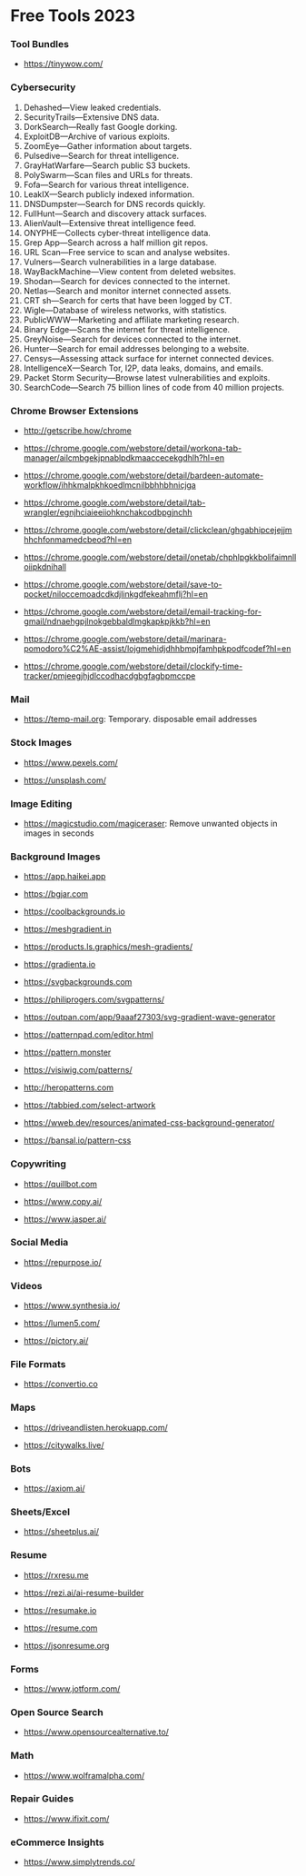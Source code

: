 # Free Tools 2023

### Tool Bundles

- https://tinywow.com/

### Cybersecurity

1. Dehashed—View leaked credentials.
2. SecurityTrails—Extensive DNS data.
3. DorkSearch—Really fast Google dorking.
4. ExploitDB—Archive of various exploits.
5. ZoomEye—Gather information about targets.
6. Pulsedive—Search for threat intelligence.
7. GrayHatWarfare—Search public S3 buckets.
8. PolySwarm—Scan files and URLs for threats.
9. Fofa—Search for various threat intelligence.
10. LeakIX—Search publicly indexed information.
11. DNSDumpster—Search for DNS records quickly.
12. FullHunt—Search and discovery attack surfaces.
13. AlienVault—Extensive threat intelligence feed.
14. ONYPHE—Collects cyber-threat intelligence data.
15. Grep App—Search across a half million git repos.
16. URL Scan—Free service to scan and analyse websites.
17. Vulners—Search vulnerabilities in a large database.
18. WayBackMachine—View content from deleted websites.
19. Shodan—Search for devices connected to the internet.
20. Netlas—Search and monitor internet connected assets.
21. CRT sh—Search for certs that have been logged by CT.
22. Wigle—Database of wireless networks, with statistics.
23. PublicWWW—Marketing and affiliate marketing research.
24. Binary Edge—Scans the internet for threat intelligence.
25. GreyNoise—Search for devices connected to the internet.
26. Hunter—Search for email addresses belonging to a website.
27. Censys—Assessing attack surface for internet connected devices.
28. IntelligenceX—Search Tor, I2P, data leaks, domains, and emails.
29. Packet Storm Security—Browse latest vulnerabilities and exploits.
30. SearchCode—Search 75 billion lines of code from 40 million projects.

### Chrome Browser Extensions

- http://getscribe.how/chrome

- https://chrome.google.com/webstore/detail/workona-tab-manager/ailcmbgekjpnablpdkmaaccecekgdhlh?hl=en

- https://chrome.google.com/webstore/detail/bardeen-automate-workflow/ihhkmalpkhkoedlmcnilbbhhbhnicjga

- https://chrome.google.com/webstore/detail/tab-wrangler/egnjhciaieeiiohknchakcodbpgjnchh

- https://chrome.google.com/webstore/detail/clickclean/ghgabhipcejejjmhhchfonmamedcbeod?hl=en

- https://chrome.google.com/webstore/detail/onetab/chphlpgkkbolifaimnlloiipkdnihall

- https://chrome.google.com/webstore/detail/save-to-pocket/niloccemoadcdkdjlinkgdfekeahmflj?hl=en

- https://chrome.google.com/webstore/detail/email-tracking-for-gmail/ndnaehgpjlnokgebbaldlmgkapkpjkkb?hl=en

- https://chrome.google.com/webstore/detail/marinara-pomodoro%C2%AE-assist/lojgmehidjdhhbmpjfamhpkpodfcodef?hl=en

- https://chrome.google.com/webstore/detail/clockify-time-tracker/pmjeegjhjdlccodhacdgbgfagbpmccpe

### Mail

- https://temp-mail.org: Temporary. disposable email addresses

### Stock Images

- https://www.pexels.com/

- https://unsplash.com/

### Image Editing

- https://magicstudio.com/magiceraser: Remove unwanted objects in images in seconds

### Background Images

- https://app.haikei.app

- https://bgjar.com

- https://coolbackgrounds.io

- https://meshgradient.in

- https://products.ls.graphics/mesh-gradients/

- https://gradienta.io

- https://svgbackgrounds.com

- https://philiprogers.com/svgpatterns/

- https://outpan.com/app/9aaaf27303/svg-gradient-wave-generator

- https://patternpad.com/editor.html

- https://pattern.monster

- https://visiwig.com/patterns/

- http://heropatterns.com

- https://tabbied.com/select-artwork

- https://wweb.dev/resources/animated-css-background-generator/

- https://bansal.io/pattern-css

### Copywriting

- https://quillbot.com

- https://www.copy.ai/

- https://www.jasper.ai/

### Social Media

- https://repurpose.io/

### Videos

- https://www.synthesia.io/

- https://lumen5.com/

- https://pictory.ai/

### File Formats

- https://convertio.co

### Maps

- https://driveandlisten.herokuapp.com/

- https://citywalks.live/

### Bots

- https://axiom.ai/

### Sheets/Excel

- https://sheetplus.ai/

### Resume

- https://rxresu.me

- https://rezi.ai/ai-resume-builder

- https://resumake.io

- https://resume.com

- https://jsonresume.org

### Forms

- https://www.jotform.com/

### Open Source Search

- https://www.opensourcealternative.to/

### Math

- https://www.wolframalpha.com/

### Repair Guides

- https://www.ifixit.com/

### eCommerce Insights

- https://www.simplytrends.co/
